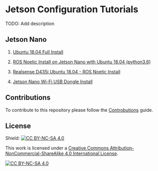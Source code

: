 # Jetson Configuration Tutorials

TODO: Add description

## Jetson Nano

1. [Ubuntu 18.04 Full Install](jetson-nano-ubuntu-18-04-install.md)

3. [ROS Noetic Install on Jetson Nano with Ubuntu 18.04 (python3.6)](jetson-nano-ros-noetic-ubuntu-18-04-install.md)

5. [Realsense D435i Ubuntu 18.04 - ROS Noetic Install](jetson-nano-realsense-notetic-ubuntu-18-04-install.md)

7. [Jetson Nano Wi-Fi USB Dongle Install](jetson-nano-wifi-dongle.md)

## Contributions

To contribute to this repository please follow the [Controbutions](CONTRIBUTING.md) guide.

## License

Shield: [![CC BY-NC-SA 4.0][cc-by-nc-sa-shield]][cc-by-nc-sa]

This work is licensed under a
[Creative Commons Attribution-NonCommercial-ShareAlike 4.0 International License][cc-by-nc-sa].

[![CC BY-NC-SA 4.0][cc-by-nc-sa-image]][cc-by-nc-sa]

[cc-by-nc-sa]: http://creativecommons.org/licenses/by-nc-sa/4.0/
[cc-by-nc-sa-image]: https://licensebuttons.net/l/by-nc-sa/4.0/88x31.png
[cc-by-nc-sa-shield]: https://img.shields.io/badge/License-CC%20BY--NC--SA%204.0-lightgrey.svg
